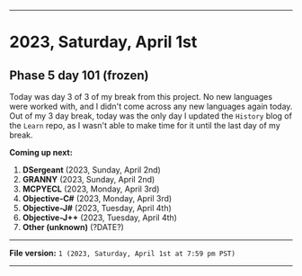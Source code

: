 
***

# 2023, Saturday, April 1st

## Phase 5 day 101 (frozen)

Today was day 3 of 3 of my break from this project. No new languages were worked with, and I didn't come across any new languages again today. Out of my 3 day break, today was the only day I updated the `History` blog of the `Learn` repo, as I wasn't able to make time for it until the last day of my break.

**Coming up next:**

1. **DSergeant** (2023, Sunday, April 2nd)
2. **GRANNY** (2023, Sunday, April 2nd)
3. **MCPYECL** (2023, Monday, April 3rd)
4. **Objective-C#** (2023, Monday, April 3rd)
5. **Objective-J#** (2023, Tuesday, April 4th)
6. **Objective-J++** (2023, Tuesday, April 4th)
7. **Other (unknown)** (?DATE?)

<!-- Today wasn't planned to be a development day for new repositories. I am taking a temporary break from it to work on other projects. If I can gather more languages, I might start phase 4 (2022) earlier. <!-- Work is being done to get the [`Learn`](https://github.com/seanpm2001/Learn/) repository back up to date, as I couldn't keep up in the last 3 days of phase 3 of 2022. The current phase finished yesterday (2022, Tuesday, November 29th) new repositories are expected to start being created at an unknown time in 2022 December. !--> 

<!-- This is the end of phase 4 (2022) of the acceleration project for `seanpm2001/Learn`. !-->

***

**File version:** `1 (2023, Saturday, April 1st at 7:59 pm PST)`

***
